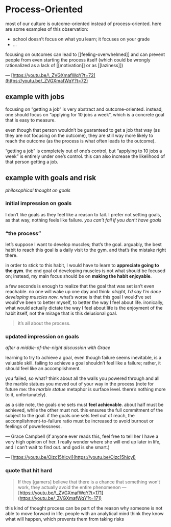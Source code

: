 # Process-Oriented

most of our culture is outcome-oriented instead of process-oriented. here are some examples of this observation:

- school doesn’t focus on what you learn; it focuses on your grade
- ...

focusing on outcomes can lead to [[feeling-overwhelmed]] and can prevent people from even starting the process itself (which could be wrongly rationalized as a lack of [[motivation]] or as [[laziness]])

&mdash; [https://youtu.be/\_ZVGXmafWqY?t=72](https://youtu.be/_ZVGXmafWqY?t=72)

## example with jobs

focusing on “getting a job” is very abstract and outcome-oriented. instead, one should focus on “applying for 10 jobs a week”, which is a concrete goal that is easy to measure.

even though that person wouldn’t be guaranteed to get a job that way (as they are not focusing on the outcome), they are still way more likely to reach the outcome (as the process is what often leads to the outcome).

“getting a job” is completely out of one’s control, but “applying to 10 jobs a week” is entirely under one’s control. this can also increase the likelihood of that person getting a job.

## example with goals and risk

_philosophical thought on goals_

### initial impression on goals

I don’t like goals as they feel like a reason to fail. I prefer not setting goals, as that way, nothing feels like failure. _you can’t fail if you don’t have goals_

### “the process”

let’s suppose I want to develop muscles; that’s the goal. arguably, the best habit to reach this goal is a daily visit to the gym. and that’s the mistake right there.

in order to stick to this habit, I would have to learn to **appreciate going to the gym**. the end goal of developing muscles is not what should be focused on; instead, my main focus should be on **making the habit enjoyable**.

a few seconds is enough to realize that the goal that was set isn’t even reachable. no one will wake up one day and think: _alright, I’d say I’m done developing muscles now_. what’s worse is that this goal I would’ve set would’ve been to better myself, to better the way I feel about life. ironically, what would actually dictate the way I feel about life is the enjoyment of the habit itself, not the mirage that is this delusional goal.

> it’s all about the process.

### updated impression on goals

_after a middle-of-the-night discussion with Grace_

learning to try to achieve a goal, even though failure seems inevitable, is a valuable skill. failing to achieve a goal shouldn’t feel like a failure; rather, it should feel like an accomplishment.

you failed, so what? think about all the walls you powered through and all the marble statues you moved out of your way in the process (note for future me: the _marble statue_ metaphor is surface level. there’s nothing more to it, unfortunately).

as a side note, the goals one sets must **feel achievable**. about half must be achieved, while the other must not. this ensures the full commitment of the subject to the goal. if the goals one sets feel out of reach, the accomplishment-to-failure ratio must be increased to avoid burnout or feelings of powerlessness.

&mdash; Grace Campbell (if anyone ever reads this, feel free to tell her I have a very high opinion of her. I really wonder where she will end up later in life, and I can’t wait to find out. and god is she smart.)

&mdash; [https://youtu.be/Olzc15hIcyI](https://youtu.be/Olzc15hIcyI)

### quote that hit hard

> If they [gamers] believe that there is a chance that something won’t work, they actually avoid the entire phenomenon &mdash; [https://youtu.be/\_ZVGXmafWqY?t=171](https://youtu.be/_ZVGXmafWqY?t=171)

this kind of thought process can be part of the reason why someone is not able to move forward in life. people with an analytical mind think they know what will happen, which prevents them from taking risks

